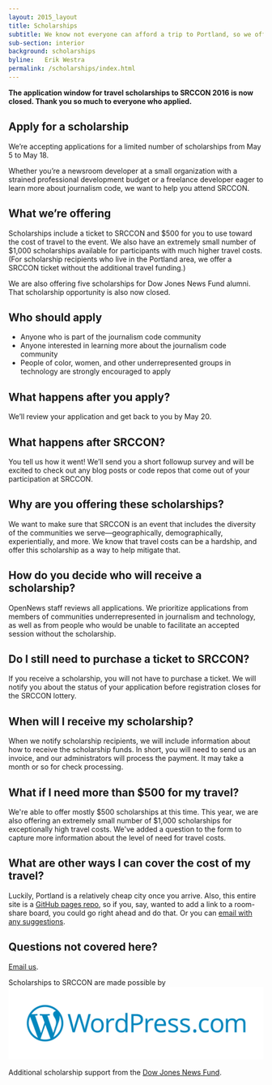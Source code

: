 ```yaml
---
layout: 2015_layout
title: Scholarships
subtitle: We know not everyone can afford a trip to Portland, so we offer a limited number of travel scholarships to help you make it to SRCCON.
sub-section: interior
background: scholarships
byline:   Erik Westra
permalink: /scholarships/index.html
---
```

**The application window for travel scholarships to SRCCON 2016 is now closed. Thank you so much to everyone who applied.**

## Apply for a scholarship
We&rsquo;re accepting applications for a limited number of scholarships from May 5 to May 18.

Whether you&rsquo;re a newsroom developer at a small organization with a strained professional development budget or a freelance developer eager to learn more about journalism code, we want to help you attend SRCCON.

## What we&rsquo;re offering
Scholarships include a ticket to SRCCON and $500 for you to use toward the cost of travel to the event. We also have an extremely small number of $1,000 scholarships available for participants with much higher travel costs. (For scholarship recipients who live in the Portland area, we offer a SRCCON ticket without the additional travel funding.)

We are also offering five scholarships for Dow Jones News Fund alumni. That scholarship opportunity is also now closed.

## Who should apply
* Anyone who is part of the journalism code community
* Anyone interested in learning more about the journalism code community
* People of color, women, and other underrepresented groups in technology are strongly encouraged to apply

## What happens after you apply?
We&rsquo;ll review your application and get back to you by May 20.

## What happens after SRCCON?
You tell us how it went! We&rsquo;ll send you a short followup survey and will be excited to check out any blog posts or code repos that come out of your participation at SRCCON.

## Why are you offering these scholarships?
We want to make sure that SRCCON is an event that includes the diversity of the communities we serve&mdash;geographically, demographically, experientially, and more. We know that travel costs can be a hardship, and offer this scholarship as a way to help mitigate that.

## How do you decide who will receive a scholarship?
OpenNews staff reviews all applications. We prioritize applications from members of communities underrepresented in journalism and technology, as well as from people who would be unable to facilitate an accepted session without the scholarship.

## Do I still need to purchase a ticket to SRCCON?
If you receive a scholarship, you will not have to purchase a ticket. We will notify you about the status of your application before registration closes for the SRCCON lottery.

## When will I receive my scholarship?
When we notify scholarship recipients, we will include information about how to receive the scholarship funds. In short, you will need to send us an invoice, and our administrators will process the payment. It may take a month or so for check processing.

## What if I need more than $500 for my travel?
We're able to offer mostly $500 scholarships at this time. This year, we are also offering an extremely small number of $1,000 scholarships for exceptionally high travel costs. We've added a question to the form to capture more information about the level of need for travel costs.

## What are other ways I can cover the cost of my travel?
Luckily, Portland is a relatively cheap city once you arrive. Also, this entire site is a [GitHub pages repo](https://github.com/OpenNews/srccon), so if you, say, wanted to add a link to a room-share board, you could go right ahead and do that. Or you can [email with any suggestions](erika@opennews.org).

## Questions not covered here?
[Email us](srccon@opennews.org).

<div id="sponsortag">
<p><span>Scholarships to SRCCON are made possible by</span> <a href="https://www.wordpress.com/"><img src="/media/img/partners/wordpress-logo-hoz-rgb.png" class="scholarship" alt="Wordpress"></a></p>
<p>Additional scholarship support from the <a class="underline" href="https://www.newsfund.org/">Dow Jones News Fund</a>.</p>
</div>
